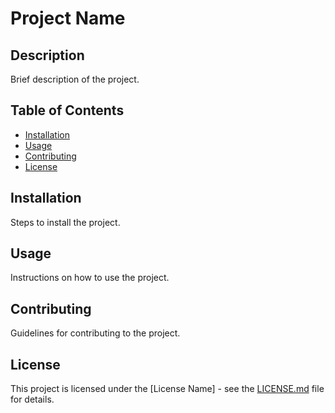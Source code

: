 # Project Name

## Description

Brief description of the project.

## Table of Contents

- [Installation](#installation)
- [Usage](#usage)
- [Contributing](#contributing)
- [License](#license)

## Installation

Steps to install the project.

## Usage

Instructions on how to use the project.

## Contributing

Guidelines for contributing to the project.

## License

This project is licensed under the [License Name] - see the [LICENSE.md](LICENSE.md) file for details.
